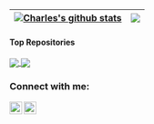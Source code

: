 | <a href="https://github.com/anuraghazra/github-readme-stats"><img align="center" src="https://github-readme-stats.vercel.app/api?username=CharlesParent&show_icons=true&include_all_commits=true&theme=buefy&hide_border=true" alt="Charles's github stats" /></a> | <a href="https://github.com/anuraghazra/github-readme-stats"><img align="center" src="https://github-readme-stats.vercel.app/api/top-langs/?username=CharlesParent&layout=compact&theme=buefy&hide_border=true" /></a> |
| ------------- | ------------- |

#### Top Repositories


<a href="https://github.com/anuraghazra/github-readme-stats">
  <img align="center" src="https://github-readme-stats.vercel.app/api/pin/?username=orolia2s&repo=oscillatord&theme=buefy" />
</a>
<a href="https://github.com/anuraghazra/anuraghazra.github.io">
  <img align="center" src="https://github-readme-stats.vercel.app/api/pin/?username=orolia2s&repo=disciplining-minipod&theme=buefy" />
</a>


[linkedin]: https://www.linkedin.com/in/charles-parent/
[github]: https://github.com/CharlesParent

### Connect with me:

[<img align="left" alt="charles-parent | LinkedIn" width="22px" src="https://cdn.jsdelivr.net/npm/simple-icons@v3/icons/linkedin.svg" />][linkedin]
[<img align="left" alt="<CharlesParent | GitHub" width="22px" src="https://cdn.jsdelivr.net/npm/simple-icons@v3/icons/github.svg" />][github]

<br />
